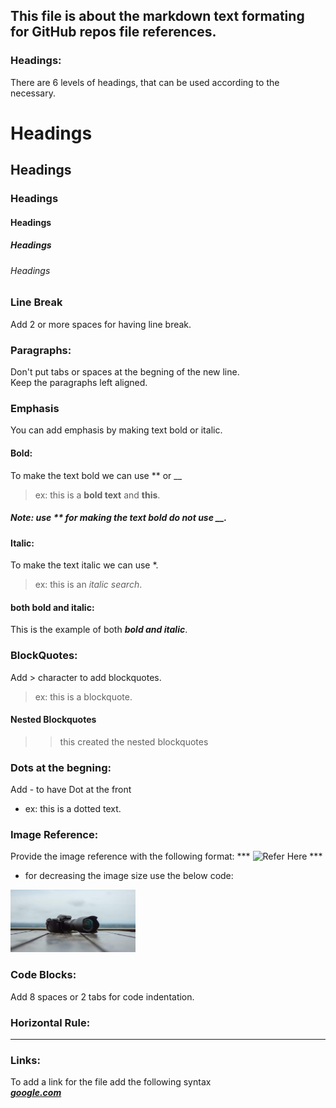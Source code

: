 This file is about the markdown text formating for **GitHub repos** file references.   
---
   
### Headings:

There are 6 levels of headings, that can be used according to the necessary.
# Headings
## Headings
### Headings
#### Headings
##### Headings
###### Headings
   
### Line Break
Add 2 or more spaces for having line break.  
  
### Paragraphs:  
Don't put tabs or spaces at the begning of the new line.  
Keep the paragraphs left aligned.  
  
### Emphasis  
You can add emphasis by making text bold or italic.  
    
#### Bold:  
To make the text bold we can use ** or __  
> ex: this is a **bold text** and __this__.  
   
##### Note: use ** for making the text bold do not use __.  
    
#### Italic:  
To make the text italic we can use *.  
> ex: this is an *italic search*.  
    
#### both bold and italic:  
This is the example of both ***bold and italic***.   
  
### BlockQuotes:
Add > character to add blockquotes.
> ex: this is a blockquote.
  
#### Nested Blockquotes
>> this created the nested blockquotes
  
### Dots at the begning:
Add - to have Dot at the front
- ex: this is a dotted text.
  
### Image Reference:
Provide the image reference with the following format:
*** ![Refer Here](./images/10.jpg) ***
- for decreasing the image size use the below code:
<img src="./images/1.jpg" width="200" height="100">
  
### Code Blocks:
Add 8 spaces or 2 tabs for code indentation.
  
### Horizontal Rule:
---
   
### Links:
To add a link for the file add the following syntax   
***[google.com](https://google.com)***  
  
